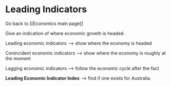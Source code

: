 # Leading Indicators

Go back to [[Economics main page]]

Give an indication of where economic growth is headed.

Leading economic indicators --> show where the economy is headed

Conincident economic indicators --> show where the economy is roughly at the moment

Lagging economic indicators --> follow the economic cycle after the fact

**Leading Economic Indicator Index** --> find if one exists for Australia.
